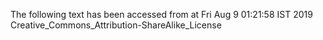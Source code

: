 The following text has been accessed from at Fri Aug 9 01:21:58 IST 2019
Creative_Commons_Attribution-ShareAlike_License
